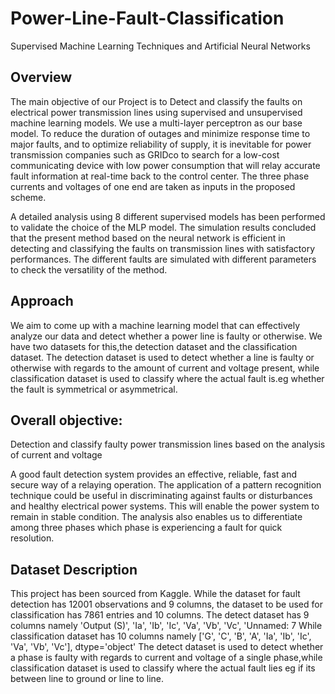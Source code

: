 # Power-Line-Fault-Classification
Supervised Machine Learning Techniques and Artificial Neural Networks
## Overview
The main objective of our Project is to Detect and classify the faults on electrical power transmission lines using supervised and unsupervised machine learning models. We use a multi-layer perceptron as our base model. 
To reduce the duration of outages and minimize response time to major faults, and to optimize reliability of supply, it is inevitable for power transmission companies such as GRIDco to search for a low-cost communicating device with low power consumption that will relay accurate fault information at real-time back to the control center.
The three phase currents and voltages of one end are taken as inputs in the proposed scheme.

A detailed analysis using 8 different supervised models has been performed to validate the choice of the MLP model. The simulation results concluded that the present method based on the neural network is efficient in detecting and classifying the faults on transmission lines with satisfactory performances. The different faults are simulated with different parameters to check the versatility of the method. 

## Approach
We aim to come up with a machine learning model that can effectively analyze our data and detect whether a power line is faulty or otherwise.
We have two datasets for this,the detection dataset and the classification dataset.
The detection dataset is used to detect whether a line is faulty or otherwise with regards to the amount of current and voltage present, while classification dataset is used to classify where the actual fault is.eg whether the fault is symmetrical or asymmetrical.

## Overall objective:
Detection and classify faulty power transmission lines based on the analysis of current and voltage

A good fault detection system provides an effective, reliable, fast and secure way of a relaying operation. The application of a pattern recognition technique could be useful in discriminating against faults or disturbances and healthy electrical power systems. This will enable the power system to remain in stable condition. 
The analysis  also enables us to differentiate among three phases which phase is experiencing a fault for quick resolution.


## Dataset Description

This project has been sourced from Kaggle. While the dataset for fault detection has 12001 observations and 9 columns, the dataset to be used for classification has 7861 entries and 10 columns.
The detect dataset has 9 columns namely
'Output (S)', 'Ia', 'Ib', 'Ic', 'Va', 'Vb', 'Vc', 'Unnamed: 7
While classification dataset has 10 columns namely
['G', 'C', 'B', 'A', 'Ia', 'Ib', 'Ic', 'Va', 'Vb', 'Vc'], dtype='object'
The detect dataset is used to detect whether a phase is faulty with regards to current and voltage of a single phase,while classification dataset is used to classify where the actual fault lies eg if its between line to ground or line to line.

